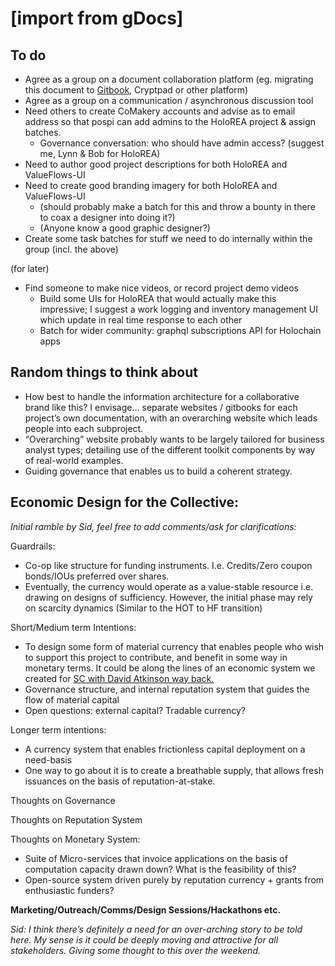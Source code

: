 # \[import from gDocs\]

## To do

* Agree as a group on a document collaboration platform \(eg. migrating this document to [Gitbook](http://gitbook.com/), Cryptpad or other platform\)
* Agree as a group on a communication / asynchronous discussion tool
* Need others to create CoMakery accounts and advise as to email address so that pospi can add admins to the HoloREA project & assign batches.
  * Governance conversation: who should have admin access? \(suggest me, Lynn & Bob for HoloREA\)
* Need to author good project descriptions for both HoloREA and ValueFlows-UI
* Need to create good branding imagery for both HoloREA and ValueFlows-UI
  * \(should probably make a batch for this and throw a bounty in there to coax a designer into doing it?\)
  * \(Anyone know a good graphic designer?\)
* Create some task batches for stuff we need to do internally within the group \(incl. the above\)

\(for later\)

* Find someone to make nice videos, or record project demo videos
  * Build some UIs for HoloREA that would actually make this impressive; I suggest a work logging and inventory management UI which update in real time response to each other
  * Batch for wider community: graphql subscriptions API for Holochain apps

## Random things to think about

* How best to handle the information architecture for a collaborative brand like this? I envisage… separate websites / gitbooks for each project’s own documentation, with an overarching website which leads people into each subproject.
* “Overarching” website probably wants to be largely tailored for business analyst types; detailing use of the different toolkit components by way of real-world examples.
* Guiding governance that enables us to build a coherent strategy.

## **Economic Design for the Collective:**

_Initial ramble by Sid, feel free to add comments/ask for clarifications:_

Guardrails:

* Co-op like structure for funding instruments. I.e. Credits/Zero coupon bonds/IOUs preferred over shares.
* Eventually, the currency would operate as a value-stable resource i.e. drawing on designs of sufficiency. However, the initial phase may rely on scarcity dynamics \(Similar to the HOT to HF transition\)

Short/Medium term Intentions:

* To design some form of material currency that enables people who wish to support this project to contribute, and benefit in some way in monetary terms. It could be along the lines of an economic system we created for [SC with David Atkinson way back.](https://docs.google.com/document/d/1xK-UBYwzgGCwuaiQRrh19yoZJRfPtHE5UWTC5sSiZLg/edit)
* Governance structure, and internal reputation system that guides the flow of material capital
* Open questions: external capital? Tradable currency?

Longer term intentions:

* A currency system that enables frictionless capital deployment on a need-basis
* One way to go about it is to create a breathable supply, that allows fresh issuances on the basis of reputation-at-stake.

Thoughts on Governance

Thoughts on Reputation System

Thoughts on Monetary System:

* Suite of Micro-services that invoice applications on the basis of computation capacity drawn down? What is the feasibility of this?
* Open-source system driven purely by reputation currency + grants from enthusiastic funders?

**Marketing/Outreach/Comms/Design Sessions/Hackathons etc.**

_Sid: I think there’s definitely a need for an over-arching story to be told here. My sense is it could be deeply moving and attractive for all stakeholders. Giving some thought to this over the weekend._

